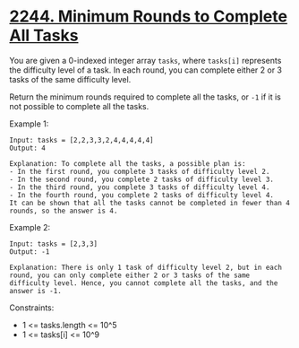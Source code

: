 # [2244. Minimum Rounds to Complete All Tasks](https://leetcode.com/problems/minimum-rounds-to-complete-all-tasks/description/)

You are given a 0-indexed integer array `tasks`, where `tasks[i]` represents the difficulty level of a task. In each round, you can complete either 2 or 3 tasks of the same difficulty level.

Return the minimum rounds required to complete all the tasks, or `-1` if it is not possible to complete all the tasks.

 

Example 1:

    Input: tasks = [2,2,3,3,2,4,4,4,4,4]
    Output: 4

    Explanation: To complete all the tasks, a possible plan is:
    - In the first round, you complete 3 tasks of difficulty level 2. 
    - In the second round, you complete 2 tasks of difficulty level 3. 
    - In the third round, you complete 3 tasks of difficulty level 4. 
    - In the fourth round, you complete 2 tasks of difficulty level 4.  
    It can be shown that all the tasks cannot be completed in fewer than 4 rounds, so the answer is 4.

Example 2:

    Input: tasks = [2,3,3]
    Output: -1

    Explanation: There is only 1 task of difficulty level 2, but in each round, you can only complete either 2 or 3 tasks of the same difficulty level. Hence, you cannot complete all the tasks, and the answer is -1.
 

Constraints:

* 1 <= tasks.length <= 10^5
* 1 <= tasks[i] <= 10^9